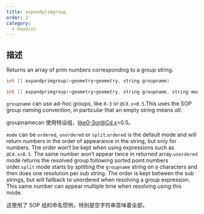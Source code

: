 ```yaml
---
title: expandprimgroup
order: 2
category:
  - houdini
---
```

    
## 描述

Returns an array of prim numbers corresponding to a group string.

```c
int [] expandprimgroup(<geometry>geometry, string groupname)
```

```c
int [] expandprimgroup(<geometry>geometry, string groupname, string mode)
```

`groupname` can use ad-hoc groups, like `0-3` or `@Cd.x>0.5`.This uses the SOP
group naming convention, in particular that an empty string means _all_.

groupnamecan 使用特设组，like0-3or@Cd.x>0.5。

`mode` can be `ordered`, `unordered` or `split`.`ordered` is the default mode
and will return numbers in the order of appearance in the string, but only for
numbers. The order won‘t be kept when using expressions such as `@Cd.x>0.5`.
The same number won‘t appear twice in returned array.`unordered` mode
returns the resolved group following sorted point numbers order.`split` mode
starts by splitting the `groupname` string on `@` characters and then does one
resolution per sub string. The order is kept between the sub strings, but will
fallback to unordered when resolving a group expression. This same number can
appear multiple time when resolving using this mode.

这使用了 SOP 组的命名惯例，特别是空字符串意味着全部。

